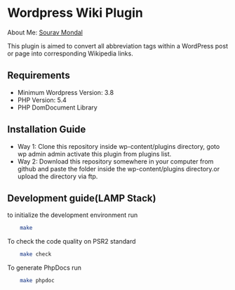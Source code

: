 Wordpress Wiki Plugin
======================
About Me: [Sourav Mondal]<a></a>

  [Sourav Mondal]: http://souravmondal.co.in/resume


This plugin is aimed to convert all abbreviation tags within a WordPress
post or page into corresponding Wikipedia links.

Requirements
------------

-   Minimum Wordpress Version: 3.8
-   PHP Version: 5.4
-   PHP DomDocument Library

Installation Guide
------------------

 - Way 1: Clone this repository inside wp-content/plugins directory, goto wp admin admin activate this plugin from plugins list.
 - Way 2: Download this repository somewhere in your computer from github and paste the folder inside the wp-content/plugins directory.or upload the directory via ftp.


Development guide(LAMP Stack)
------------------

to initialize the development environment run
```bash
    make
```

To check the code quality on PSR2 standard
```bash
    make check
```

To generate PhpDocs run

```bash
    make phpdoc
```
